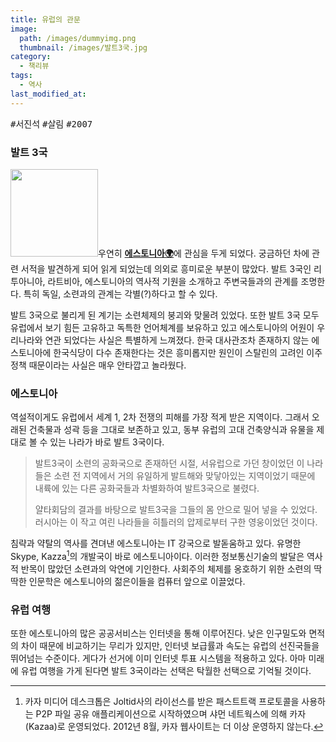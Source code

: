 ```yaml
---
title: 유럽의 관문
image: 
  path: /images/dummyimg.png
  thumbnail: /images/발트3국.jpg
category:
  - 책리뷰
tags:
  - 역사
last_modified_at:
---
```


<kbd>#서진석</kbd> <kbd>#살림</kbd> <kbd>#2007</kbd>

### 발트 3국

<img src="https://img.ridicdn.net/cover/364000746/xxlarge" style="width: 140px" class="align-right" alt=""/>우연히 [**에스토니아🌍**](https://www.google.com/maps/place/에스토니아/@58.5423125,20.4492361,6z/data=!3m1!4b1!4m5!3m4!1s0x4692949c82a04bfd:0x40ea9fba4fb425c3!8m2!3d58.595272!4d25.0136071)에 관심을 두게 되었다. 궁금하던 차에 관련 서적을 발견하게 되어 읽게 되었는데 의외로 흥미로운 부분이 많았다. 발트 3국인 리투아니아, 라트비아, 에스토니아의 역사적 기원을 소개하고 주변국들과의 관계를 조명한다. 특히 독일, 소련과의 관계는 각별(?)하다고 할 수 있다. 

발트 3국으로 불리게 된 계기는 소련체제의 붕괴와 맞물려 있었다. 또한 발트 3국 모두 유럽에서 보기 힘든 고유하고 독특한 언어체계를 보유하고 있고 에스토니아의 어원이 우리나라와 연관 되었다는 사실은 특별하게 느껴졌다. 한국 대사관조차 존재하지 않는 에스토니아에 한국식당이 다수 존재한다는 것은 흥미롭지만 원인이 스탈린의 고려인 이주 정책 때문이라는 사실은 매우 안타깝고 놀라웠다. 

### 에스토니아

역설적이게도 유럽에서 세계 1, 2차 전쟁의 피해를 가장 적게 받은 지역이다. 그래서 오래된 건축물과 성곽 등을 그대로 보존하고 있고, 동부 유럽의 고대 건축양식과 유물을 제대로 볼 수 있는 나라가 바로 발트 3국이다. 

> 발트3국이 소련의 공화국으로 존재하던 시절, 서유럽으로 가던 창이었던 이 나라들은 소련 전 지역에서 거의 유일하게 발트해와 맞닿아있는 지역이었기 때문에 내륙에 있는 다른 공화국들과 차별화하여 발트3국으로 불렸다. 
>
> 얄타회담의 결과를 바탕으로 발트3국을 그들의 몸 안으로 밀어 넣을 수 있었다. 러시아는 이 작고 여린 나라들을 히틀러의 압제로부터 구한 영웅이었던 것이다.

침략과 약탈의 역사를 견뎌낸 에스토니아는 IT 강국으로 발돋움하고 있다. 유명한 Skype, Kazza[^1]의 개발국이 바로 에스토니아이다. 이러한 정보통신기술의 발달은 역사적 반목이 많았던 소련과의 악연에 기인한다. 사회주의 체제를 옹호하기 위한 소련의 딱딱한 인문학은 에스토니아의 젊은이들을 컴퓨터 앞으로 이끌었다.

### 유럽 여행

또한 에스토니아의 많은 공공서비스는 인터넷을 통해 이루어진다. 낮은 인구밀도와 면적의 차이 때문에 비교하기는 무리가 있지만, 인터넷 보급률과 속도는 유럽의 선진국들을 뛰어넘는 수준이다. 게다가 선거에 이미 인터넷 투표 시스템을 적용하고 있다. 아마 미래에 유럽 여행을 가게 된다면 발트 3국이라는 선택은 탁월한 선택으로 기억될 것이다. 



[^1]: 카자 미디어 데스크톱은 Joltid사의 라이선스를 받은 패스트트랙 프로토콜을 사용하는 P2P 파일 공유 애플리케이션으로 시작하였으며 샤먼 네트웍스에 의해 카자(Kazaa)로 운영되었다. 2012년 8월, 카자 웹사이트는 더 이상 운영하지 않는다.





